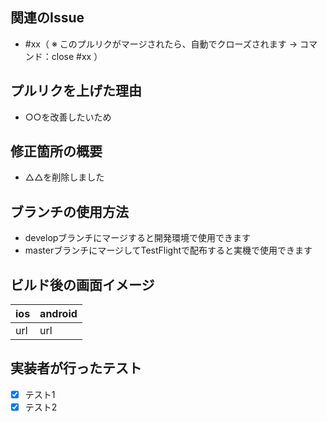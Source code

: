 ## 関連のIssue
- #xx（ ※ このプルリクがマージされたら、自動でクローズされます -> コマンド：close #xx ）

## プルリクを上げた理由
- ○○を改善したいため

## 修正箇所の概要
- △△を削除しました

## ブランチの使用方法
- developブランチにマージすると開発環境で使用できます
- masterブランチにマージしてTestFlightで配布すると実機で使用できます

## ビルド後の画面イメージ
|ios|android|
|-|-|
|url|url|

## 実装者が行ったテスト
- [x] テスト1
- [x] テスト2
